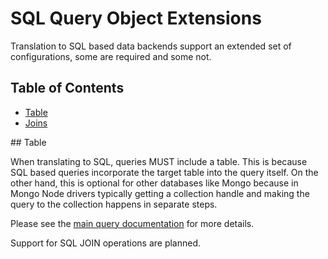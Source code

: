 # SQL Query Object Extensions

Translation to SQL based data backends support an extended set of configurations, some are required and some not.

## Table of Contents
* [Table](#sql-table)
* [Joins](#sql-joins)


<a name="table"/>
## Table

When translating to SQL, queries MUST include a table. This is because SQL based queries incorporate the target table into the query itself. On the other hand, this is optional for other databases like Mongo because in Mongo Node drivers typically getting a collection handle and making the query to the collection happens in separate steps.

Please see the [main query documentation](https://github.com/chenguo/franca-js/blob/master/docs/query-object.md#options-table) for more details.


<a name="join"/>

Support for SQL JOIN operations are planned.
